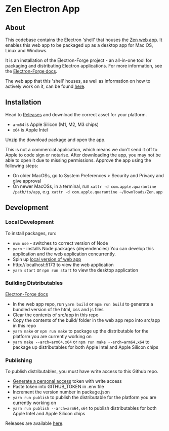 # Zen Electron App
## About
This codebase contains the Electron 'shell' that houses the [Zen web app](https://zen.cephasteom.co.uk/). It enables this web app to be packaged up as a desktop app for Mac OS, Linux and Windows.

It is an installation of the Electron-Forge project - an all-in-one tool for packaging and distributing Electron applications. For more information, see the [Electron-Forge docs](https://www.electronforge.io/).

The web app that this 'shell' houses, as well as information on how to actively work on it, can be found [here](https://github.com/cephasteom/zen-3).

## Installation
Head to [Releases](https://github.com/cephasteom/zen-electron/releases) and download the correct asset for your platform. 
* `arm64` is Apple Silicon (M1, M2, M3 chips)
* `x64` is Apple Intel

Unzip the download package and open the app.

This is not a commercial application, which means we don't send it off to Apple to code sign or notarise. After downloading the app, you may not be able to open it due to missing permissions. Approve the app using the following steps:
* On older MacOSs, go to System Preferences > Security and Privacy and give approval
* On newer MacOSs, in a terminal, run `xattr -d com.apple.quarantine /path/to/app`, e.g. `xattr -d com.apple.quarantine ~/Downloads/Zen.app`

## Development
### Local Development
To install packages, run:
* `nvm use` - switches to correct version of Node
* `yarn` - installs Node packages (dependencies)
You can develop this application and the web application concurrently. 
* Spin up [local version of web app](https://github.com/cephasteom/zen-3) 
* http://localhost:5173 to view the web application
* `yarn start` or `npm run start` to view the desktop application

### Building Distributables
[Electron-Forge docs](https://www.electronforge.io/#building-distributables)

* In the web app repo, run `yarn build` or `npm run build` to generate a bundled version of the html, css and js files
* Clear the contents of src/app in this repo
* Copy the contents of the build/ folder in the web app repo into src/app in this repo
* `yarn make` or `npm run make` to package up the distributable for the platform you are currently working on
* `yarn make --arch=arm64,x64` or `npm run make --arch=arm64,x64` to package up distributables for both Apple Intel and Apple Silicon chips

### Publishing
To publish distributables, you must have write access to this Github repo.
* [Generate a personal access](https://github.com/settings/tokens/new) token with write access
* Paste token into GITHUB_TOKEN in .env file
* Increment the version number in package.json
* `yarn run publish` to publish the distributable for the platform you are currently working on
* `yarn run publish --arch=arm64,x64` to publish distributables for both Apple Intel and Apple Silicon chips

Releases are available [here](https://github.com/cephasteom/zen-electron/releases).